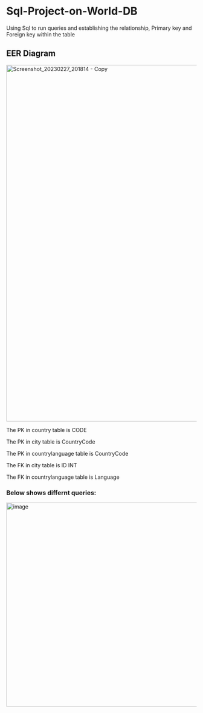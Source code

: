 # Sql-Project-on-World-DB

Using Sql to run queries and establishing the relationship, Primary key and Foreign key within the table

## EER Diagram
<img width="940" alt="Screenshot_20230227_201814 - Copy" src="https://user-images.githubusercontent.com/129055280/228013244-96900584-332c-4ee2-ba2c-f63e87bca63e.png">

The PK in country table is CODE

The PK in city table is CountryCode 

The PK in countrylanguage table is CountryCode

The FK in city table is ID INT

The FK in countrylanguage table is Language

### Below shows differnt queries:

<img width="538" alt="image" src="https://user-images.githubusercontent.com/129055280/228197528-7afdeb48-883b-407b-ac1a-e02953805cbe.png">
